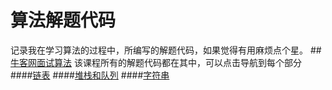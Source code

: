 算法解题代码
============
记录我在学习算法的过程中，所编写的解题代码，如果觉得有用麻烦点个星。
##[牛客网面试算法](https://github.com/joeyleee/Algorithm/tree/master/nc_algorithm/src)
该课程所有的解题代码都在其中，可以点击导航到每个部分
####[链表](https://github.com/joeyleee/Algorithm/tree/master/nc_algorithm/src/linkedlist)
####[堆栈和队列](https://github.com/joeyleee/Algorithm/tree/master/nc_algorithm/src/queue_stack)
####[字符串](https://github.com/joeyleee/Algorithm/tree/master/nc_algorithm/src/string)